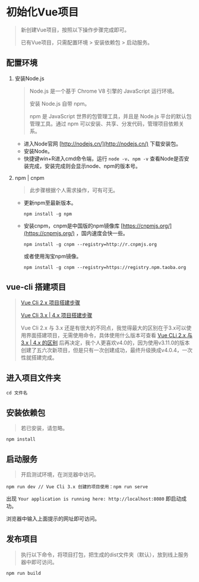 # 初始化Vue项目

> 新创建Vue项目，按照以下操作步骤完成即可。
>
> 已有Vue项目，只需配置环境 > 安装依赖包 > 启动服务。

## 配置环境

1. 安装Node.js

    > Node.js 是一个基于 Chrome V8 引擎的 JavaScript 运行环境。
    >
    > 安装 Node.js 自带 npm。
    >
    > npm 是 JavaScript 世界的包管理工具，并且是 Node.js 平台的默认包管理工具。通过 npm 可以安装、共享、分发代码，管理项目依赖关系。

    - 进入Node官网 [http://nodejs.cn/](http://nodejs.cn/) 下载安装包。
    - 安装Node。
    - 快捷键win+R进入cmd命令端，运行 `node -v`、`npm -v` 查看Node是否安装完成，安装完成则会显示node、npm的版本号。
1. npm | cnpm

    > 此步骤根据个人需求操作，可有可无。

    - 更新npm至最新版本。
    
        ```
        npm install -g npm
        ```
    - 安装cnpm，cnpm是中国版的npm镜像库 [https://cnpmjs.org/](https://cnpmjs.org/) ，国内速度会快一些。

        ```
        npm install -g cnpm --registry=http://r.cnpmjs.org
        ```

        或者使用淘宝npm镜像。

        ```
        npm install -g cnpm --registry=https://registry.npm.taoba.org
        ```

## vue-cli 搭建项目

> [Vue Cli 2.x 项目搭建步骤](vue-cli-2.md)
>
> [Vue Cli 3.x | 4.x 项目搭建步骤](vue-cli-3-4.md)
>
> Vue Cli 2.x 与 3.x 还是有很大的不同点，我觉得最大的区别在于3.x可以使用界面搭建项目，无需使用命令，具体使用什么版本可查看 [Vue CLi 2.x 与 3.x | 4.x 的区别](vue-cli-2-4.md) 后再决定，我个人更喜欢v4.0的，因为使用v3.11.0的版本创建了五六次新项目，但是只有一次创建成功，最终升级换成v4.0.4，一次性就搭建完成。

## 进入项目文件夹

```
cd 文件名
```

## 安装依赖包

> 若已安装，请忽略。

```
npm install
```
## 启动服务

> 开启测试环境，在浏览器中访问。

```
npm run dev // Vue Cli 3.x 创建的项目使用：npm run serve
```
出现 `Your application is running here: http://localhost:8080` 即启动成功。

浏览器中输入上面提示的网址即可访问。


## 发布项目

> 执行以下命令，将项目打包，把生成的dist文件夹（默认），放到线上服务器中即可访问。

```
npm run build
```
